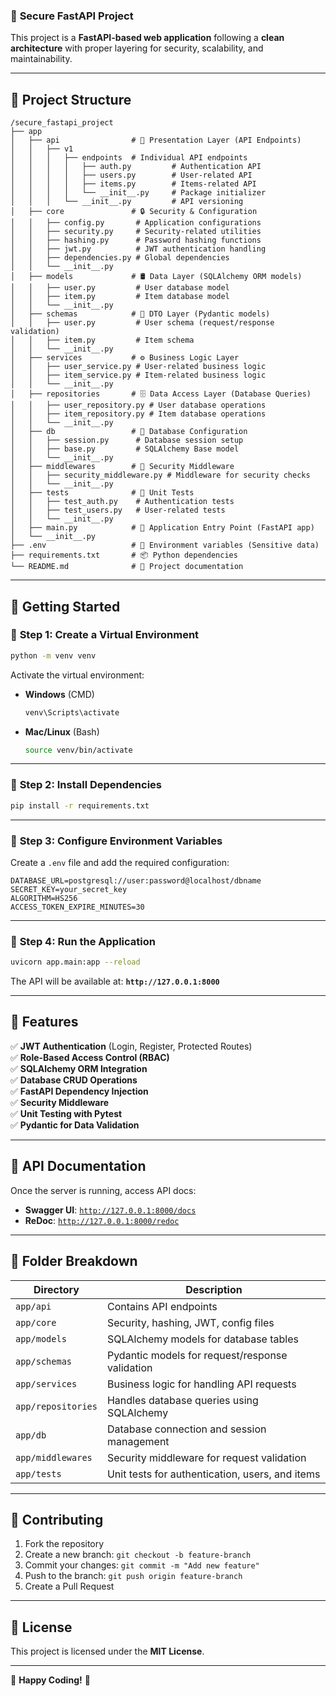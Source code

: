 ### 📌 **Secure FastAPI Project**  

This project is a **FastAPI-based web application** following a **clean architecture** with proper layering for security, scalability, and maintainability.

---

## 📂 **Project Structure**

```
/secure_fastapi_project
├── app
│   ├── api                # 📡 Presentation Layer (API Endpoints)
│   │   ├── v1
│   │   │   ├── endpoints  # Individual API endpoints
│   │   │   │   ├── auth.py         # Authentication API
│   │   │   │   ├── users.py        # User-related API
│   │   │   │   ├── items.py        # Items-related API
│   │   │   │   └── __init__.py     # Package initializer
│   │   │   └── __init__.py         # API versioning
│   ├── core               # 🔒 Security & Configuration
│   │   ├── config.py       # Application configurations
│   │   ├── security.py     # Security-related utilities
│   │   ├── hashing.py      # Password hashing functions
│   │   ├── jwt.py          # JWT authentication handling
│   │   ├── dependencies.py # Global dependencies
│   │   └── __init__.py
│   ├── models             # 🛢 Data Layer (SQLAlchemy ORM models)
│   │   ├── user.py         # User database model
│   │   ├── item.py         # Item database model
│   │   └── __init__.py
│   ├── schemas            # 📜 DTO Layer (Pydantic models)
│   │   ├── user.py         # User schema (request/response validation)
│   │   ├── item.py         # Item schema
│   │   └── __init__.py
│   ├── services           # ⚙️ Business Logic Layer
│   │   ├── user_service.py # User-related business logic
│   │   ├── item_service.py # Item-related business logic
│   │   └── __init__.py
│   ├── repositories       # 🗄 Data Access Layer (Database Queries)
│   │   ├── user_repository.py # User database operations
│   │   ├── item_repository.py # Item database operations
│   │   └── __init__.py
│   ├── db                 # 🔌 Database Configuration
│   │   ├── session.py      # Database session setup
│   │   ├── base.py         # SQLAlchemy Base model
│   │   └── __init__.py
│   ├── middlewares        # 🔐 Security Middleware
│   │   ├── security_middleware.py # Middleware for security checks
│   │   └── __init__.py
│   ├── tests              # 🧪 Unit Tests
│   │   ├── test_auth.py    # Authentication tests
│   │   ├── test_users.py   # User-related tests
│   │   └── __init__.py
│   ├── main.py            # 🚀 Application Entry Point (FastAPI app)
│   └── __init__.py
├── .env                   # 🔑 Environment variables (Sensitive data)
├── requirements.txt       # 📦 Python dependencies
└── README.md              # 📖 Project documentation
```

---

## 🚀 **Getting Started**

### 🔹 **Step 1: Create a Virtual Environment**
```bash
python -m venv venv
```

Activate the virtual environment:

- **Windows** (CMD)
  ```cmd
  venv\Scripts\activate
  ```
- **Mac/Linux** (Bash)
  ```bash
  source venv/bin/activate
  ```

---

### 🔹 **Step 2: Install Dependencies**
```bash
pip install -r requirements.txt
```

---

### 🔹 **Step 3: Configure Environment Variables**
Create a `.env` file and add the required configuration:
```
DATABASE_URL=postgresql://user:password@localhost/dbname
SECRET_KEY=your_secret_key
ALGORITHM=HS256
ACCESS_TOKEN_EXPIRE_MINUTES=30
```

---

### 🔹 **Step 4: Run the Application**
```bash
uvicorn app.main:app --reload
```

The API will be available at: **`http://127.0.0.1:8000`**

---

## 📌 **Features**
✅ **JWT Authentication** (Login, Register, Protected Routes)  
✅ **Role-Based Access Control (RBAC)**  
✅ **SQLAlchemy ORM Integration**  
✅ **Database CRUD Operations**  
✅ **FastAPI Dependency Injection**  
✅ **Security Middleware**  
✅ **Unit Testing with Pytest**  
✅ **Pydantic for Data Validation**  

---

## 📌 **API Documentation**
Once the server is running, access API docs:

- **Swagger UI**: [`http://127.0.0.1:8000/docs`](http://127.0.0.1:8000/docs)  
- **ReDoc**: [`http://127.0.0.1:8000/redoc`](http://127.0.0.1:8000/redoc)  

---

## 📌 **Folder Breakdown**
| Directory      | Description |
|---------------|------------|
| `app/api`     | Contains API endpoints |
| `app/core`    | Security, hashing, JWT, config files |
| `app/models`  | SQLAlchemy models for database tables |
| `app/schemas` | Pydantic models for request/response validation |
| `app/services` | Business logic for handling API requests |
| `app/repositories` | Handles database queries using SQLAlchemy |
| `app/db`      | Database connection and session management |
| `app/middlewares` | Security middleware for request validation |
| `app/tests`   | Unit tests for authentication, users, and items |

---

## 📌 **Contributing**
1. Fork the repository  
2. Create a new branch: `git checkout -b feature-branch`  
3. Commit your changes: `git commit -m "Add new feature"`  
4. Push to the branch: `git push origin feature-branch`  
5. Create a Pull Request  

---

## 📌 **License**
This project is licensed under the **MIT License**.

---

🚀 **Happy Coding!** 🚀